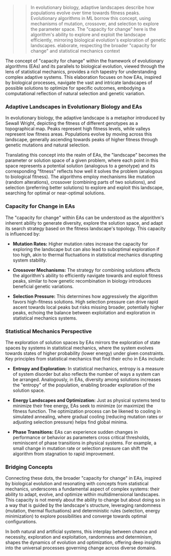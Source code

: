 > > In evolutionary biology, adaptive landscapes describe how populations evolve over time towards fitness peaks. Evolutionary algorithms in ML borrow this concept, using mechanisms of mutation, crossover, and selection to explore the parameter space. The "capacity for change" here is the algorithm's ability to explore and exploit the landscape efficiently, mirroring biological evolution's exploration of genetic landscapes. 
> elaborate, respecting the broader "capacity for change" and statistical mechanics context

The concept of "capacity for change" within the framework of evolutionary algorithms (EAs) and its parallels to biological evolution, viewed through the lens of statistical mechanics, provides a rich tapestry for understanding complex adaptive systems. This elaboration focuses on how EAs, inspired by biological processes, navigate the vast and intricate landscapes of possible solutions to optimize for specific outcomes, embodying a computational reflection of natural selection and genetic variation.

### Adaptive Landscapes in Evolutionary Biology and EAs

In evolutionary biology, the adaptive landscape is a metaphor introduced by Sewall Wright, depicting the fitness of different genotypes as a topographical map. Peaks represent high fitness levels, while valleys represent low fitness areas. Populations evolve by moving across this landscape, generally ascending towards peaks of higher fitness through genetic mutations and natural selection.

Translating this concept into the realm of EAs, the "landscape" becomes the parameter or solution space of a given problem, where each point in this space represents a potential solution (analogous to a genotype) and its corresponding "fitness" reflects how well it solves the problem (analogous to biological fitness). The algorithms employ mechanisms like mutation (random alterations), crossover (combining parts of two solutions), and selection (preferring better solutions) to explore and exploit this landscape, searching for optimal or near-optimal solutions.

### Capacity for Change in EAs

The "capacity for change" within EAs can be understood as the algorithm's inherent ability to generate diversity, explore the solution space, and adapt its search strategy based on the fitness landscape's topology. This capacity is influenced by:

- **Mutation Rates:** Higher mutation rates increase the capacity for exploring the landscape but can also lead to suboptimal exploration if too high, akin to thermal fluctuations in statistical mechanics disrupting system stability.

- **Crossover Mechanisms:** The strategy for combining solutions affects the algorithm's ability to efficiently navigate towards and exploit fitness peaks, similar to how genetic recombination in biology introduces beneficial genetic variations.

- **Selection Pressure:** This determines how aggressively the algorithm favors high-fitness solutions. High selection pressure can drive rapid ascent towards local peaks but risks missing broader, potentially higher peaks, echoing the balance between exploitation and exploration in statistical mechanics systems.

### Statistical Mechanics Perspective

The exploration of solution spaces by EAs mirrors the exploration of state spaces by systems in statistical mechanics, where the system evolves towards states of higher probability (lower energy) under given constraints. Key principles from statistical mechanics that find their echo in EAs include:

- **Entropy and Exploration:** In statistical mechanics, entropy is a measure of system disorder but also reflects the number of ways a system can be arranged. Analogously, in EAs, diversity among solutions increases the "entropy" of the population, enabling broader exploration of the solution space.

- **Energy Landscapes and Optimization:** Just as physical systems tend to minimize their free energy, EAs seek to minimize (or maximize) the fitness function. The optimization process can be likened to cooling in simulated annealing, where gradual cooling (reducing mutation rates or adjusting selection pressure) helps find global minima.

- **Phase Transitions:** EAs can experience sudden changes in performance or behavior as parameters cross critical thresholds, reminiscent of phase transitions in physical systems. For example, a small change in mutation rate or selection pressure can shift the algorithm from stagnation to rapid improvement.

### Bridging Concepts

Connecting these dots, the broader "capacity for change" in EAs, inspired by biological evolution and resonating with concepts from statistical mechanics, underscores a fundamental aspect of complex systems: their ability to adapt, evolve, and optimize within multidimensional landscapes. This capacity is not merely about the ability to change but about doing so in a way that is guided by the landscape's structure, leveraging randomness (mutation, thermal fluctuations) and deterministic rules (selection, energy minimization) to explore possibilities and converge towards optimal configurations.

In both natural and artificial systems, this interplay between chance and necessity, exploration and exploitation, randomness and determinism, shapes the dynamics of evolution and optimization, offering deep insights into the universal processes governing change across diverse domains.
